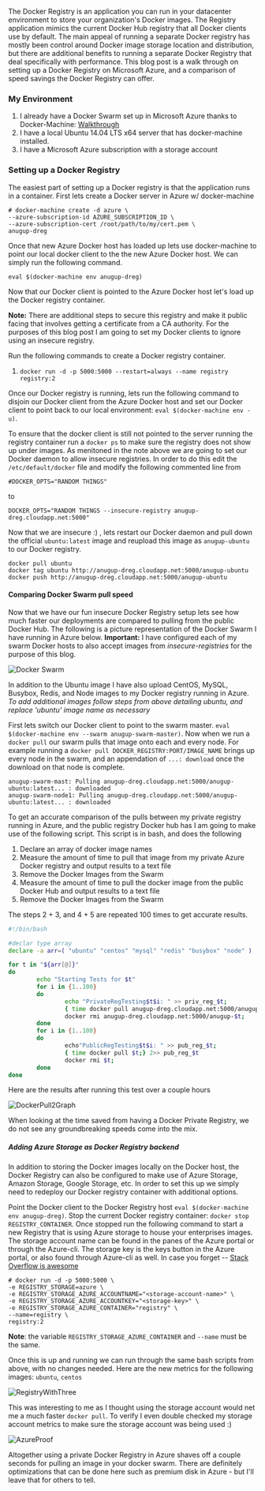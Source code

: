 The Docker Registry is an application you can run in your datacenter environment to store your organization's Docker images. The Registry application mimics the current Docker Hub registry that all Docker clients use by default. The main appeal of running a separate Docker registry has mostly been control around Docker image storage location and distribution, but there are additional benefits to running a separate Docker Registry that deal specifically with performance. This blog post is a walk through on setting up a Docker Registry on Microsoft Azure, and a comparison of speed savings the Docker Registry can offer.

### My Environment
1. I already have a Docker Swarm set up in Microsoft Azure thanks to Docker-Machine: [Walkthrough](http://email.docker.com/E0T3F0MSJCQ0I0JL3e06K01)
2. I have a local Ubuntu 14.04 LTS x64 server that has docker-machine installed.
3. I have a Microsoft Azure subscription with a storage account

### Setting up a Docker Registry
The easiest part of setting up a Docker registry is that the application runs in a container. First lets create a Docker server in Azure w/ docker-machine

```
# docker-machine create -d azure \
--azure-subscription-id AZURE_SUBSCRIPTION_ID \
--azure-subscription-cert /root/path/to/my/cert.pem \
anugup-dreg
```
Once that new Azure Docker host has loaded up lets use docker-machine to point our local docker client to the the new Azure Docker host. We can simply run the following command.

`eval $(docker-machine env anugup-dreg)`

Now that our Docker client is pointed to the Azure Docker host let's load up the Docker registry container. 

**Note:** There are additional steps to secure this registry and make it public facing that involves getting a certificate from a CA authority. For the purposes of this blog post I am going to set my Docker clients to ignore using an insecure registry.

Run the following commands to create a Docker registry container.

1. `docker run -d -p 5000:5000 --restart=always --name registry registry:2`

Once our Docker registry is running, lets run the following command to disjoin our Docker client from the Azure Docker host and set our Docker client to point back to our local environment: `eval $(docker-machine env -u)`. 

To ensure that the docker client is still not pointed to the server running the registry container run a `docker ps` to make sure the registry does not show up under images. As menitoned in the note above we are going to set our Docker daemon to allow insecure registries. In order to do this edit the `/etc/default/docker` file and modify the following commented line from

```
#DOCKER_OPTS="RANDOM THINGS"
```

to 

```
DOCKER_OPTS="RANDOM THINGS --insecure-registry anugup-dreg.cloudapp.net:5000"
```

Now that we are insecure :) , lets restart our Docker daemon and pull down the official `ubuntu:latest` image and reupload this image as `anugup-ubuntu` to our Docker registry.

```
docker pull ubuntu
docker tag ubuntu http://anugup-dreg.cloudapp.net:5000/anugup-ubuntu
docker push http://anugup-dreg.cloudapp.net:5000/anugup-ubuntu
```

#### Comparing Docker Swarm pull speed
Now that we have our fun insecure Docker Registry setup lets see how much faster our deployments are compared to pulling from the public Docker Hub. The following is a picture representation of the Docker Swarm I have running in Azure below. **Important:** I have configured each of my swarm Docker hosts to also accept images from *insecure-registries* for the purpose of this blog.

![Docker Swarm](/content/images/2015/08/DockerImage.PNG)

In addition to the Ubuntu image I have also upload CentOS, MySQL, Busybox, Redis, and Node images to my Docker registry running in Azure. *To add additional images follow steps from above detailing ubuntu, and replace 'ubuntu' image name as necessary*

First lets switch our Docker client to point to the swarm master. `eval $(docker-machine env --swarm anugup-swarm-master)`. Now when we run a `docker pull` our swarm pulls that image onto each and every node. For example running a `docker pull DOCKER_REGISTRY:PORT/IMAGE_NAME` brings up every node in the swarm, and an appendation of `...: download` once the download on that node is complete.

```
anugup-swarm-mast: Pulling anugup-dreg.cloudapp.net:5000/anugup-ubuntu:latest... : downloaded
anugup-swarm-node1: Pulling anugup-dreg.cloudapp.net:5000/anugup-ubuntu:latest... : downloaded
```

To get an accurate comparison of the pulls between my private registry running in Azure, and the public registry Docker hub has I am going to make use of the following script. This script is in bash, and does the following

1. Declare an array of docker image names
2. Measure the amount of time to pull that image from my private Azure Docker registry and output results to a text file
3. Remove the Docker Images from the Swarm
4. Measure the amount of time to pull the docker image from the public Docker Hub and output results to a text file
5. Remove the Docker Images from the Swarm

The steps 2 + 3, and 4 + 5 are repeated 100 times to get accurate results.

```bash
#!/bin/bash

#declar type array
declare -a arr=( "ubuntu" "centos" "mysql" "redis" "busybox" "node" )

for t in "${arr[@]}"
do
        echo "Starting Tests for $t"
        for i in {1..100}
        do
                echo "PrivateRegTesting$t$i: " >> priv_reg_$t;
                { time docker pull anugup-dreg.cloudapp.net:5000/anugup-$t; } 2>> priv_reg_$t
                docker rmi anugup-dreg.cloudapp.net:5000/anugup-$t;
        done
        for i in {1..100}
        do
                echo"PublicRegTesting$t$i: " >> pub_reg_$t;
                { time docker pull $t;} 2>> pub_reg_$t
                docker rmi $t;
        done
done
```

Here are the results after running this test over a couple hours

![DockerPull2Graph](/content/images/2015/08/DockerPullTime2Comparison.PNG)

When looking at the time saved from having a Docker Private Registry, we do not see any groundbreaking speeds come into the mix.

##### Adding Azure Storage as Docker Registry backend
In addition to storing the Docker images locally on the Docker host, the Docker Registry can also be configured to make use of Azure Storage, Amazon Storage, Google Storage, etc. In order to set this up we simply need to redeploy our Docker registry container with additional options.

Point the Docker client to the Docker Registry host `eval $(docker-machine env anugup-dreg)`. Stop the current Docker registry container: `docker stop REGISTRY_CONTAINER`. Once stopped run the following command to start a new Registry that is using Azure storage to house your enterprises images. The storage account name can be found in the panes of the Azure portal or through the Azure-cli. The storage key is the keys button in the Azure portal, or also found through Azure-cli as well. In case you forget -- [Stack Overflow is awesome](http://stackoverflow.com/questions/6985921/where-can-i-find-my-azure-account-name-and-account-key)

```
# docker run -d -p 5000:5000 \
-e REGISTRY_STORAGE=azure \
-e REGISTRY_STORAGE_AZURE_ACCOUNTNAME="<storage-account-name>" \
-e REGISTRY_STORAGE_AZURE_ACCOUNTKEY="<storage-key>" \
-e REGISTRY_STORAGE_AZURE_CONTAINER="registry" \
--name=registry \
registry:2
```

**Note**: the variable `REGISTRY_STORAGE_AZURE_CONTAINER` and `--name` must be the same.

Once this is up and running we can run through the same bash scripts from above, with no changes needed. Here are the new metrics for the following images: `ubuntu`, `centos`

![RegistryWithThree](/content/images/2015/08/Registry3.PNG)

This was interesting to me as I thought using the storage account would net me a much faster `docker pull`. To verify I even double checked my storage account metrics to make sure the storage account was being used  :)

![AzureProof](/content/images/2015/08/AzureFile.PNG)

Altogether using a private Docker Registry in Azure shaves off a couple seconds for pulling an image in your docker swarm. There are definitely optimizations that can be done here such as premium disk in Azure - but I'll leave that for others to tell.
